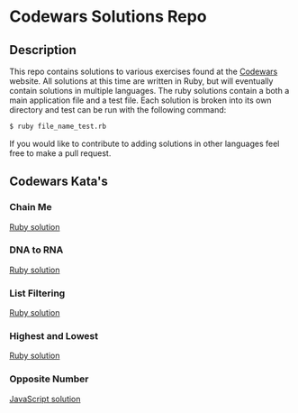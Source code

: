 # Codewars Solutions Repo

## Description

This repo contains solutions to various exercises found at the [Codewars](https://www.codewars.com) website.
All solutions at this time are written in Ruby, but will eventually contain solutions
in multiple languages. The ruby solutions contain a both a main application file
and a test file. Each solution is broken into its own directory and test can be
run with the following command:

```bash
$ ruby file_name_test.rb
```

If you would like to contribute to adding solutions in other languages feel free
to make a pull request.

## Codewars Kata's

### Chain Me

[Ruby solution](/chain_me)

### DNA to RNA

[Ruby solution](/dna_to_rna)

### List Filtering

[Ruby solution](/list_filtering)

### Highest and Lowest

[Ruby solution](/highest_and_lowest)

### Opposite Number

[JavaScript solution](/opposite_number/js)
